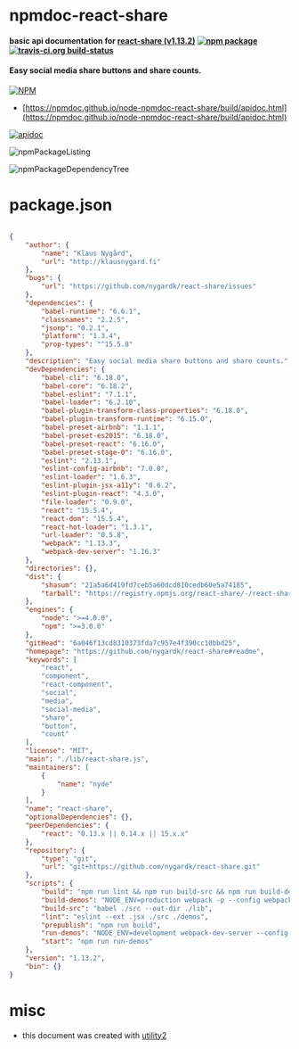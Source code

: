 # npmdoc-react-share

#### basic api documentation for  [react-share (v1.13.2)](https://github.com/nygardk/react-share#readme)  [![npm package](https://img.shields.io/npm/v/npmdoc-react-share.svg?style=flat-square)](https://www.npmjs.org/package/npmdoc-react-share) [![travis-ci.org build-status](https://api.travis-ci.org/npmdoc/node-npmdoc-react-share.svg)](https://travis-ci.org/npmdoc/node-npmdoc-react-share)

#### Easy social media share buttons and share counts.

[![NPM](https://nodei.co/npm/react-share.png?downloads=true&downloadRank=true&stars=true)](https://www.npmjs.com/package/react-share)

- [https://npmdoc.github.io/node-npmdoc-react-share/build/apidoc.html](https://npmdoc.github.io/node-npmdoc-react-share/build/apidoc.html)

[![apidoc](https://npmdoc.github.io/node-npmdoc-react-share/build/screenCapture.buildCi.browser.%252Ftmp%252Fbuild%252Fapidoc.html.png)](https://npmdoc.github.io/node-npmdoc-react-share/build/apidoc.html)

![npmPackageListing](https://npmdoc.github.io/node-npmdoc-react-share/build/screenCapture.npmPackageListing.svg)

![npmPackageDependencyTree](https://npmdoc.github.io/node-npmdoc-react-share/build/screenCapture.npmPackageDependencyTree.svg)



# package.json

```json

{
    "author": {
        "name": "Klaus Nygård",
        "url": "http://klausnygard.fi"
    },
    "bugs": {
        "url": "https://github.com/nygardk/react-share/issues"
    },
    "dependencies": {
        "babel-runtime": "6.6.1",
        "classnames": "2.2.5",
        "jsonp": "0.2.1",
        "platform": "1.3.4",
        "prop-types": "^15.5.8"
    },
    "description": "Easy social media share buttons and share counts.",
    "devDependencies": {
        "babel-cli": "6.18.0",
        "babel-core": "6.18.2",
        "babel-eslint": "7.1.1",
        "babel-loader": "6.2.10",
        "babel-plugin-transform-class-properties": "6.18.0",
        "babel-plugin-transform-runtime": "6.15.0",
        "babel-preset-airbnb": "1.1.1",
        "babel-preset-es2015": "6.18.0",
        "babel-preset-react": "6.16.0",
        "babel-preset-stage-0": "6.16.0",
        "eslint": "2.13.1",
        "eslint-config-airbnb": "7.0.0",
        "eslint-loader": "1.6.3",
        "eslint-plugin-jsx-a11y": "0.6.2",
        "eslint-plugin-react": "4.3.0",
        "file-loader": "0.9.0",
        "react": "15.5.4",
        "react-dom": "15.5.4",
        "react-hot-loader": "1.3.1",
        "url-loader": "0.5.8",
        "webpack": "1.13.3",
        "webpack-dev-server": "1.16.3"
    },
    "directories": {},
    "dist": {
        "shasum": "21a5a6d419fd7ceb5a60dcd810cedb60e5a74185",
        "tarball": "https://registry.npmjs.org/react-share/-/react-share-1.13.2.tgz"
    },
    "engines": {
        "node": ">=4.0.0",
        "npm": ">=3.0.0"
    },
    "gitHead": "6a046f13cd8310373fda7c957e4f390cc10bbd25",
    "homepage": "https://github.com/nygardk/react-share#readme",
    "keywords": [
        "react",
        "component",
        "react-component",
        "social",
        "media",
        "social-media",
        "share",
        "button",
        "count"
    ],
    "license": "MIT",
    "main": "./lib/react-share.js",
    "maintainers": [
        {
            "name": "nyde"
        }
    ],
    "name": "react-share",
    "optionalDependencies": {},
    "peerDependencies": {
        "react": "0.13.x || 0.14.x || 15.x.x"
    },
    "repository": {
        "type": "git",
        "url": "git+https://github.com/nygardk/react-share.git"
    },
    "scripts": {
        "build": "npm run lint && npm run build-src && npm run build-demos",
        "build-demos": "NODE_ENV=production webpack -p --config webpack.demos.config.js",
        "build-src": "babel ./src --out-dir ./lib",
        "lint": "eslint --ext .jsx ./src ./demos",
        "prepublish": "npm run build",
        "run-demos": "NODE_ENV=development webpack-dev-server --config webpack.demos.config.js --content-base demos/ --progress --colors",
        "start": "npm run run-demos"
    },
    "version": "1.13.2",
    "bin": {}
}
```



# misc
- this document was created with [utility2](https://github.com/kaizhu256/node-utility2)

